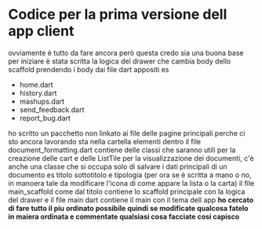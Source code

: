# Codice per la prima versione dell app client 

ovviamente è tutto da fare ancora però questa credo sia una buona base per iniziare è stata scritta la logica del drawer che cambia body dello scaffold prendendo i body dai file dart appositi es 
- home.dart
- history.dart
- mashups.dart
- send_feedback.dart
- report_bug.dart

ho scritto un pacchetto non linkato ai file delle pagine principali perche ci sto ancora lavorando sta nella cartella elementi dentro il file document_formatting.dart contiene delle classi che saranno utili per la creazione delle cart e delle ListTile per la visualizzazione dei documenti, c'è anche una classe che si occupa solo di salvare i dati principali di un documento es titolo sottotitolo e tipologia (per ora se è scritta a mano o no, in manoera tale da modificare l'icona di come appare la lista o la carta) il file main_scaffold come dal titolo contiene lo scaffold principale con la logica del drawer e il file main dart contiene il main con il tema dell app __ho cercato di fare tutto il piu ordinato possibile quindi se modificate qualcosa fatelo in maiera ordinata e commentate qualsiasi cosa facciate cosi capisco__